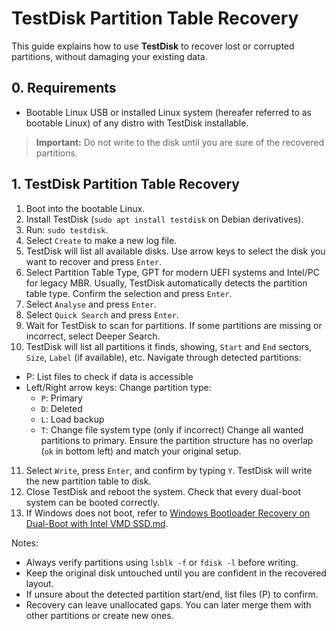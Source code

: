 # TestDisk Partition Table Recovery

This guide explains how to use **TestDisk** to recover lost or corrupted partitions, without damaging your existing data.

## 0. Requirements

- Bootable Linux USB or installed Linux system (hereafer referred to as bootable Linux) of any distro with TestDisk installable.

> **Important:** Do not write to the disk until you are sure of the recovered partitions.

## 1. TestDisk Partition Table Recovery

1. Boot into the bootable Linux.
2. Install TestDisk (`sudo apt install testdisk` on Debian derivatives).
3. Run: `sudo testdisk`.
4. Select `Create` to make a new log file.
5. TestDisk will list all available disks. Use arrow keys to select the disk you want to recover and press `Enter`.
6. Select Partition Table Type, GPT for modern UEFI systems and Intel/PC for legacy MBR. Usually, TestDisk automatically detects the partition table type. Confirm the selection and press `Enter`.
7. Select `Analyse` and press `Enter`.
8. Select `Quick Search` and press `Enter`.
9. Wait for TestDisk to scan for partitions. If some partitions are missing or incorrect, select Deeper Search.
10. TestDisk will list all partitions it finds, showing, `Start` and `End` sectors, `Size`, `Label` (if available), etc. Navigate through detected partitions:
  - P: List files to check if data is accessible
  - Left/Right arrow keys: Change partition type:
    - `P`: Primary
    - `D`: Deleted
    - `L`: Load backup
    - `T`: Change file system type (only if incorrect)
Change all wanted partitions to primary. Ensure the partition structure has no overlap (`ok` in bottom left) and match your original setup.
11. Select `Write`, press `Enter`, and confirm by typing `Y`. TestDisk will write the new partition table to disk.
12. Close TestDisk and reboot the system. Check that every dual-boot system can be booted correctly.
13. If Windows does not boot, refer to [Windows Bootloader Recovery on Dual-Boot with Intel VMD SSD.md](https://github.com/Willie169/LinuxAndTermuxTips/blob/main/Windows%20Bootloader%20Recovery%20on%20Dual-Boot%20with%20Intel%20VMD%20SSD.md).


Notes:
-  Always verify partitions using `lsblk -f` or `fdisk -l` before writing.
- Keep the original disk untouched until you are confident in the recovered layout.
- If unsure about the detected partition start/end, list files (P) to confirm.
- Recovery can leave unallocated gaps. You can later merge them with other partitions or create new ones.
